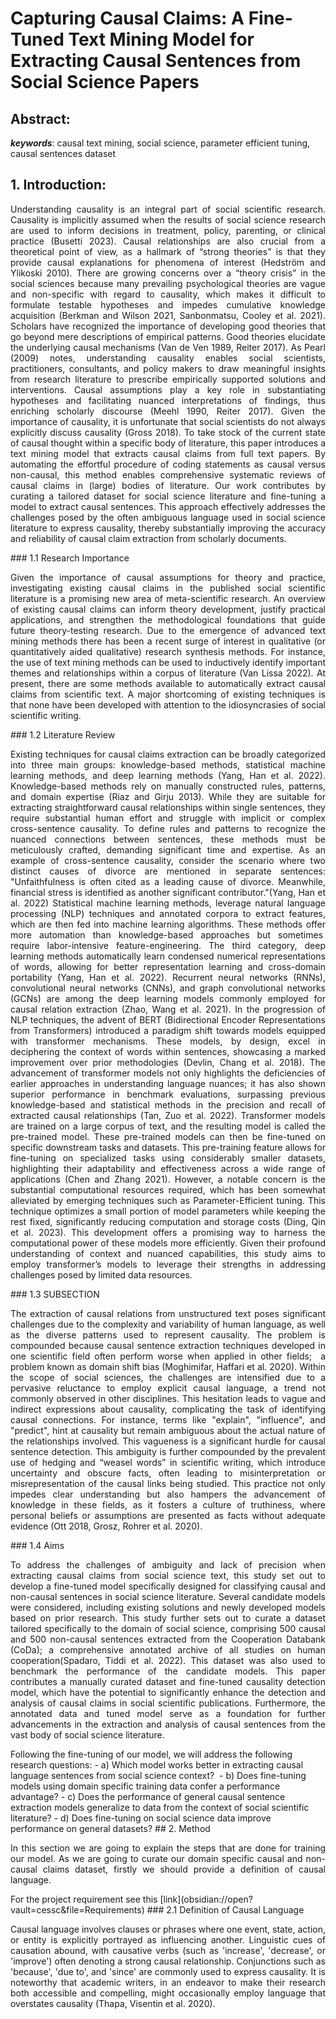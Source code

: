 # Capturing Causal Claims: A Fine-Tuned Text Mining Model for Extracting Causal Sentences from Social Science Papers
## Abstract:
**_keywords_**: causal text mining, social science, parameter efficient tuning, causal sentences dataset
## 1. Introduction:
<p style="text-align: justify;"> Understanding causality is an integral part of social scientific research. Causality is implicitly assumed when the results of social science research are used to inform decisions in treatment, policy, parenting, or clinical practice (Busetti 2023). Causal relationships are also crucial from a theoretical point of view, as a hallmark of “strong theories” is that they provide causal explanations for phenomena of interest (Hedström and Ylikoski 2010). There are growing concerns over a “theory crisis” in the social sciences because many prevailing psychological theories are vague and non-specific with regard to causality, which makes it difficult to formulate testable hypotheses and impedes cumulative knowledge acquisition (Berkman and Wilson 2021, Sanbonmatsu, Cooley et al. 2021). Scholars have recognized the importance of developing good theories that go beyond mere descriptions of empirical patterns. Good theories elucidate the underlying causal mechanisms (Van de Ven 1989, Reiter 2017). As Pearl (2009) notes, understanding causality enables social scientists, practitioners, consultants, and policy makers to draw meaningful insights from research literature to prescribe empirically supported solutions and interventions. Causal assumptions play a key role in substantiating hypotheses and facilitating nuanced interpretations of findings, thus enriching scholarly discourse (Meehl 1990, Reiter 2017). Given the importance of causality, it is unfortunate that social scientists do not always explicitly discuss causality (Gross 2018). To take stock of the current state of causal thought within a specific body of literature, this paper introduces a text mining model that extracts causal claims from full text papers. By automating the effortful procedure of coding statements as causal versus non-causal, this method enables comprehensive systematic reviews of causal claims in (large) bodies of literature. Our work contributes by curating a tailored dataset for social science literature and fine-tuning a model to extract causal sentences. This approach effectively addresses the challenges posed by the often ambiguous language used in social science literature to express causality, thereby substantially improving the accuracy and reliability of causal claim extraction from scholarly documents.</p> 
### 1.1 Research Importance
<p style="text-align: justify;"> Given the importance of causal assumptions for theory and practice, investigating existing causal claims in the published social scientific literature is a promising new area of meta-scientific research. An overview of existing causal claims can inform theory development, justify practical applications, and strengthen the methodological foundations that guide future theory-testing research. Due to the emergence of advanced text mining methods there has been a recent surge of interest in qualitative (or quantitatively aided qualitative) research synthesis methods. For instance, the use of text mining methods can be used to inductively identify important themes and relationships within a corpus of literature (Van Lissa 2022). At present, there are some methods available to automatically extract causal claims from scientific text. A major shortcoming of existing techniques is that none have been developed with attention to the idiosyncrasies of social scientific writing. </p>
### 1.2 Literature Review
<p style="text-align: justify;"> Existing techniques for causal claims extraction can be broadly categorized into three main groups: knowledge-based methods, statistical machine learning methods, and deep learning methods (Yang, Han et al. 2022). Knowledge-based methods rely on manually constructed rules, patterns, and domain expertise (Riaz and Girju 2013). While they are suitable for extracting straightforward causal relationships within single sentences, they require substantial human effort and struggle with implicit or complex cross-sentence causality. To define rules and patterns to recognize the nuanced connections between sentences, these methods must be meticulously crafted, demanding significant time and expertise. As an example of cross-sentence causality, consider the scenario where two distinct causes of divorce are mentioned in separate sentences: "Unfaithfulness is often cited as a leading cause of divorce. Meanwhile, financial stress is identified as another significant contributor."(Yang, Han et al. 2022)
Statistical machine learning methods, leverage natural language processing (NLP) techniques and annotated corpora to extract features, which are then fed into machine learning algorithms. These methods offer more automation than knowledge-based approaches but sometimes  require labor-intensive feature-engineering. The third category, deep learning methods automatically learn condensed numerical representations of words, allowing for better representation learning and cross-domain portability (Yang, Han et al. 2022). Recurrent neural networks (RNNs), convolutional neural networks (CNNs), and graph convolutional networks (GCNs) are among the deep learning models commonly employed for causal relation extraction (Zhao, Wang et al. 2021). In the progression of NLP techniques, the advent of BERT (Bidirectional Encoder Representations from Transformers) introduced a paradigm shift towards models equipped with transformer mechanisms. These models, by design, excel in deciphering the context of words within sentences, showcasing a marked improvement over prior methodologies (Devlin, Chang et al. 2018). The advancement of transformer models not only highlights the deficiencies of earlier approaches in understanding language nuances; it has also shown superior performance in benchmark evaluations, surpassing previous knowledge-based and statistical methods in the precision and recall of extracted causal relationships (Tan, Zuo et al. 2022).
Transformer models are trained on a large corpus of text, and the resulting model is called the pre-trained model. These pre-trained models can then be fine-tuned on specific downstream tasks and datasets. This pre-training feature allows for fine-tuning on specialized tasks using considerably smaller datasets, highlighting their adaptability and effectiveness across a wide range of applications (Chen and Zhang 2021). However, a notable concern is the substantial computational resources required, which has been somewhat alleviated by emerging techniques such as Parameter-Efficient tuning. This technique optimizes a small portion of model parameters while keeping the rest fixed, significantly reducing computation and storage costs (Ding, Qin et al. 2023). This development offers a promising way to harness the computational power of these models more efficiently. Given their profound understanding of context and nuanced capabilities, this study aims to employ transformer’s models to leverage their strengths in addressing challenges posed by limited data resources. </p>
### 1.3 SUBSECTION 
<p style="text-align: justify;"> The extraction of causal relations from unstructured text poses significant challenges due to the complexity and variability of human language, as well as the diverse patterns used to represent causality. The problem is compounded because causal sentence extraction techniques developed in one scientific field often perform worse when applied in other fields;  a problem known as domain shift bias (Moghimifar, Haffari et al. 2020). Within the scope of social sciences, the challenges are intensified due to a pervasive reluctance to employ explicit causal language, a trend not commonly observed in other disciplines. This hesitation leads to vague and indirect expressions about causality, complicating the task of identifying causal connections. For instance, terms like "explain", "influence", and "predict", hint at causality but remain ambiguous about the actual nature of the relationships involved. This vagueness is a significant hurdle for causal sentence detection. This ambiguity is further compounded by the prevalent use of hedging and “weasel words” in scientific writing, which introduce uncertainty and obscure facts, often leading to misinterpretation or misrepresentation of the causal links being studied. This practice not only impedes clear understanding but also hampers the advancement of knowledge in these fields, as it fosters a culture of truthiness, where personal beliefs or assumptions are presented as facts without adequate evidence (Ott 2018, Grosz, Rohrer et al. 2020).</p>
### 1.4 Aims
<p style="text-align: justify;"> To address the challenges of ambiguity and lack of precision when extracting causal claims from social science text, this study set out to develop a fine-tuned model specifically designed for classifying causal and non-causal sentences in social science literature. Several candidate models were considered, including existing solutions and newly developed models based on prior research. This study further sets out to curate a dataset tailored specifically to the domain of social science, comprising 500 causal and 500 non-causal sentences extracted from the Cooperation Databank (CoDa); a comprehensive annotated archive of all studies on human cooperation(Spadaro, Tiddi et al. 2022). This dataset was also used to benchmark the performance of the candidate models. This paper contributes a manually curated dataset and fine-tuned causality detection model, which have the potential to significantly enhance the detection and analysis of causal claims in social scientific publications. Furthermore, the annotated data and tuned model serve as a foundation for further advancements in the extraction and analysis of causal sentences from the vast body of social science literature. </p>
Following the fine-tuning of our model, we will address the following research questions:
- a) Which model works better in extracting causal language sentences from social science context? 
- b) Does fine-tuning models using domain specific training data confer a performance advantage?
- c) Does the performance of general causal sentence extraction models generalize to data from the context of social scientific literature?
- d) Does fine-tuning on social science data improve performance on general datasets?
## 2. Method
<p style="text-align: justify;"> In this section we are going to explain the steps that are done for training our model. As we are going to curate our domain specific causal and non-causal claims dataset, firstly we should provide a definition of causal language. </p> For the project requirement see this [link](obsidian://open?vault=cessc&file=Requirements)
### 2.1 Definition of Causal Language
<p style="text-align: justify;"> Causal language involves clauses or phrases where one event, state, action, or entity is explicitly portrayed as influencing another. Linguistic cues of causation abound, with causative verbs (such as 'increase', 'decrease', or 'improve') often denoting a strong causal relationship. Conjunctions such as 'because', 'due to', and 'since' are commonly used to express causality. It is noteworthy that academic writers, in an endeavor to make their research both accessible and compelling, might occasionally employ language that overstates causality (Thapa, Visentin et al. 2020).</p>

